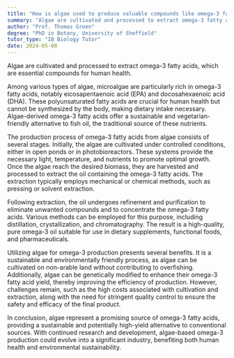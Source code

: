 ```yaml
---
title: "How is algae used to produce valuable compounds like omega-3 fatty acids?"
summary: "Algae are cultivated and processed to extract omega-3 fatty acids, which are valuable compounds for human health."
author: "Prof. Thomas Green"
degree: "PhD in Botany, University of Sheffield"
tutor_type: "IB Biology Tutor"
date: 2024-05-08
---
```


Algae are cultivated and processed to extract omega-3 fatty acids, which are essential compounds for human health.

Among various types of algae, microalgae are particularly rich in omega-3 fatty acids, notably eicosapentaenoic acid (EPA) and docosahexaenoic acid (DHA). These polyunsaturated fatty acids are crucial for human health but cannot be synthesized by the body, making dietary intake necessary. Algae-derived omega-3 fatty acids offer a sustainable and vegetarian-friendly alternative to fish oil, the traditional source of these nutrients.

The production process of omega-3 fatty acids from algae consists of several stages. Initially, the algae are cultivated under controlled conditions, either in open ponds or in photobioreactors. These systems provide the necessary light, temperature, and nutrients to promote optimal growth. Once the algae reach the desired biomass, they are harvested and processed to extract the oil containing the omega-3 fatty acids. The extraction typically employs mechanical or chemical methods, such as pressing or solvent extraction.

Following extraction, the oil undergoes refinement and purification to eliminate unwanted compounds and to concentrate the omega-3 fatty acids. Various methods can be employed for this purpose, including distillation, crystallization, and chromatography. The result is a high-quality, pure omega-3 oil suitable for use in dietary supplements, functional foods, and pharmaceuticals.

Utilizing algae for omega-3 production presents several benefits. It is a sustainable and environmentally friendly process, as algae can be cultivated on non-arable land without contributing to overfishing. Additionally, algae can be genetically modified to enhance their omega-3 fatty acid yield, thereby improving the efficiency of production. However, challenges remain, such as the high costs associated with cultivation and extraction, along with the need for stringent quality control to ensure the safety and efficacy of the final product.

In conclusion, algae represent a promising source of omega-3 fatty acids, providing a sustainable and potentially high-yield alternative to conventional sources. With continued research and development, algae-based omega-3 production could evolve into a significant industry, benefiting both human health and environmental sustainability.
    